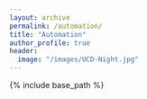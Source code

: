 ```yaml
---
layout: archive
permalink: /automation/
title: "Automation"
author_profile: true
header:
  image: "/images/UCD-Night.jpg"
---
```


{% include base_path %}
